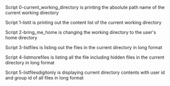 Script 0-current_working_directory is printing the absolute path name of the current working directory

Script 1-listit is printing out the content list of the current working directory

Script 2-bring_me_home is changing the working directory to the user's home directory

Script 3-listfiles is listing out the files in the current directory in long format

Script 4-listmorefiles is listing all the file including hidden files in the current directory in long format

Script 5-listfilesdigitonly is displaying current directory contents with user id and group id of all files in long format


